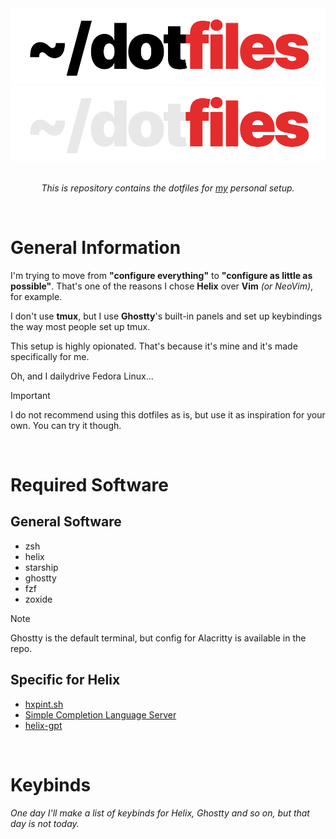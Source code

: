 <div align="center">
  <a href="https://github.com/dotninth#gh-light-mode-only">
      <img src="./.github/assets/dotfiles-logo-light.svg" alt="dotfiles Logo">
  </a>
  <a href="https://github.com/dotninth#gh-dark-mode-only">
      <img src="./.github/assets/dotfiles-logo-dark.svg" alt="dotfiles Logo">
  </a>
</div>

<br />

<p align="center">
 <i>This is repository contains the dotfiles for <a href="https://github.com/dotninth">my</a> personal setup.</i>
</p>

<br />

# General Information

I'm trying to move from **"configure everything"** to **"configure as little as possible"**. That's one of the reasons I chose **Helix** over **Vim** *(or NeoVim)*, for example.

I don't use **tmux**, but I use **Ghostty**'s built-in panels and set up keybindings the way most people set up tmux.

This setup is highly opionated. That's because it's mine and it's made specifically for me.

Oh, and I dailydrive Fedora Linux...

> [!IMPORTANT]
> I do not recommend using this dotfiles as is, but use it as inspiration for your own. You can try it though.

<br />

# Required Software

## General Software
- zsh
- helix
- starship
- ghostty 
- fzf
- zoxide

> [!NOTE]
> Ghostty is the default terminal, but config for Alacritty is available in the repo.

## Specific for Helix
- [hxpint.sh](https://github.com/dotninth/hxpint)
- [Simple Completion Language Server](https://github.com/estin/simple-completion-language-server)
- [helix-gpt](https://github.com/leona/helix-gpt)

<br />

# Keybinds
*One day I'll make a list of keybinds for Helix, Ghostty and so on, but that day is not today.*

